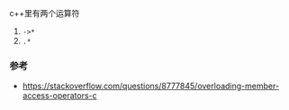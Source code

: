 c++里有两个运算符
1. `->*`
2. `.*`



### 参考
- https://stackoverflow.com/questions/8777845/overloading-member-access-operators-c
